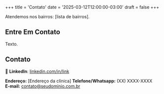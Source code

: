 +++
title = 'Contato'
date = '2025-03-12T12:00:00-03:00'
draft = false
+++

Atendemos nos bairros: [lista de bairros].

## Entre Em Contato

Texto.

## Contato

🔗 **LinkedIn**: [linkedin.com/in/link](https://linkedin.com/in/link)

**Endereço:** [Endereço da clínica]
**Telefone/Whatsapp:** (XX) XXXX-XXXX  
**E-mail:** contato@seudominio.com.br  